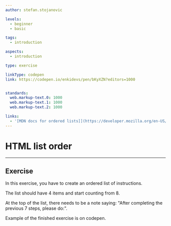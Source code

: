 ```yaml
---
author: stefan.stojanovic

levels:
  - beginner
  - basic

tags:
  - introduction

aspects:
  - introduction

type: exercise

linkType: codepen
link: https://codepen.io/enkidevs/pen/bKyXZN?editors=1000


standards:
  web.markup-text.0: 1000
  web.markup-text.1: 1000
  web.markup-text.2: 1000

links:
  - '[MDN docs for ordered lists]](https://developer.mozilla.org/en-US/docs/Web/HTML/Element/ol){website}'
---
```

# HTML list order
---

## Exercise
In this exercise, you have to create an ordered list of instructions.

The list should have 4 items and start counting from 8.

At the top of the list, there needs to be a note saying: "After completing the previous 7 steps, please do:".

Example of the finished exercise is on codepen.
